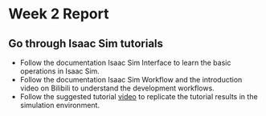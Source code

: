 # Week 2 Report
## Go through Isaac Sim tutorials 
- Follow the documentation Isaac Sim Interface to learn the basic operations in Isaac Sim.
- Follow the documentation Isaac Sim Workflow and the introduction video on Bilibili to understand the development workflows.
- Follow the suggested tutorial [video](https://www.bilibili.com/video/BV1Cs4y1a7hS/?share_source=copy_web&vd_source=fc0fccd172256256b42fd83530583747) to replicate the tutorial results in the simulation environment.